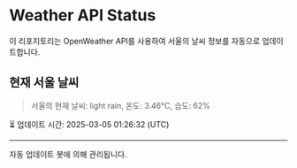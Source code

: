 
# Weather API Status

이 리포지토리는 OpenWeather API를 사용하여 서울의 날씨 정보를 자동으로 업데이트합니다.

## 현재 서울 날씨
> 서울의 현재 날씨: light rain, 온도: 3.46°C, 습도: 62%

⏳ 업데이트 시간: 2025-03-05 01:26:32 (UTC)

---
자동 업데이트 봇에 의해 관리됩니다.
